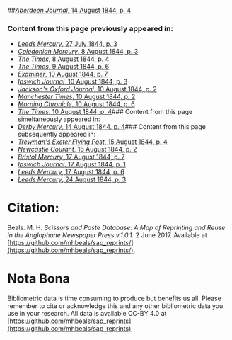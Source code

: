 ##[*Aberdeen Journal*, 14 August 1844, p. 4](https://mhbeals.github.io/sap_html/Aberdeen-Journal/Aberdeen-Journal-14-August-1844-p-4)

### Content from this page previously appeared in:
+ [*Leeds Mercury*, 27 July 1844, p. 3](https://mhbeals.github.io/sap_html/Leeds-Mercury/Leeds-Mercury-27-July-1844-p-3)
+ [*Caledonian Mercury*, 8 August 1844, p. 3](https://mhbeals.github.io/sap_html/Caledonian-Mercury/Caledonian-Mercury-8-August-1844-p-3)
+ [*The Times*, 8 August 1844, p. 4](https://mhbeals.github.io/sap_html/The-Times/The-Times-8-August-1844-p-4)
+ [*The Times*, 9 August 1844, p. 6](https://mhbeals.github.io/sap_html/The-Times/The-Times-9-August-1844-p-6)
+ [*Examiner*, 10 August 1844, p. 7](https://mhbeals.github.io/sap_html/Examiner/Examiner-10-August-1844-p-7)
+ [*Ipswich Journal*, 10 August 1844, p. 3](https://mhbeals.github.io/sap_html/Ipswich-Journal/Ipswich-Journal-10-August-1844-p-3)
+ [*Jackson's Oxford Journal*, 10 August 1844, p. 2](https://mhbeals.github.io/sap_html/Jackson's-Oxford-Journal/Jackson's-Oxford-Journal-10-August-1844-p-2)
+ [*Manchester Times*, 10 August 1844, p. 2](https://mhbeals.github.io/sap_html/Manchester-Times/Manchester-Times-10-August-1844-p-2)
+ [*Morning Chronicle*, 10 August 1844, p. 6](https://mhbeals.github.io/sap_html/Morning-Chronicle/Morning-Chronicle-10-August-1844-p-6)
+ [*The Times*, 10 August 1844, p. 4](https://mhbeals.github.io/sap_html/The-Times/The-Times-10-August-1844-p-4)### Content from this page simeltaneously appeared in:
+ [*Derby Mercury*, 14 August 1844, p. 4](https://mhbeals.github.io/sap_html/Derby-Mercury/Derby-Mercury-14-August-1844-p-4)### Content from this page subsequently appeared in:
+ [*Trewman's Exeter Flying Post*, 15 August 1844, p. 4](https://mhbeals.github.io/sap_html/Trewman's-Exeter-Flying-Post/Trewman's-Exeter-Flying-Post-15-August-1844-p-4)
+ [*Newcastle Courant*, 16 August 1844, p. 2](https://mhbeals.github.io/sap_html/Newcastle-Courant/Newcastle-Courant-16-August-1844-p-2)
+ [*Bristol Mercury*, 17 August 1844, p. 7](https://mhbeals.github.io/sap_html/Bristol-Mercury/Bristol-Mercury-17-August-1844-p-7)
+ [*Ipswich Journal*, 17 August 1844, p. 1](https://mhbeals.github.io/sap_html/Ipswich-Journal/Ipswich-Journal-17-August-1844-p-1)
+ [*Leeds Mercury*, 17 August 1844, p. 6](https://mhbeals.github.io/sap_html/Leeds-Mercury/Leeds-Mercury-17-August-1844-p-6)
+ [*Leeds Mercury*, 24 August 1844, p. 3](https://mhbeals.github.io/sap_html/Leeds-Mercury/Leeds-Mercury-24-August-1844-p-3)
                    
# Citation: 

Beals. M. H. *Scissors and Paste Database: A Map of Reprinting and Reuse in the Anglophone Newspaper Press v.1.0.1.* 2 June 2017. Available at [https://github.com/mhbeals/sap_reprints/](https://github.com/mhbeals/sap_reprints/). 
                    
# Nota Bona

Bibliometric data is time consuming to produce but benefits us all. Please remember to cite or acknowledge this and any other bibliometric data you use in your research. All data is available CC-BY 4.0 at [https://github.com/mhbeals/sap_reprints](https://github.com/mhbeals/sap_reprints)
